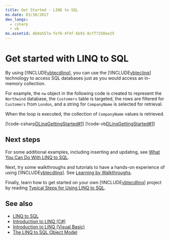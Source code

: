 ```yaml
---
title: Get Started - LINQ to SQL
ms.date: 03/30/2017
dev_langs: 
  - csharp
  - vb
ms.assetid: db8a557a-fef8-4f4f-bb91-8cff7250ee25
---
```

# Get started with LINQ to SQL

By using [!INCLUDE[vbtecdlinq](../../../../../../includes/vbtecdlinq-md.md)], you can use the [!INCLUDE[vbteclinq](../../../../../../includes/vbteclinq-md.md)] technology to access SQL databases just as you would access an in-memory collection.

For example, the `nw` object in the following code is created to represent the `Northwind` database, the `Customers` table is targeted, the rows are filtered for `Customers` from `London`, and a string for `CompanyName` is selected for retrieval.

When the loop is executed, the collection of `CompanyName` values is retrieved.

[!code-csharp[DLinqGettingStarted#1](~/samples/snippets/csharp/VS_Snippets_Data/DLinqGettingStarted/cs/Program.cs#1)]
[!code-vb[DLinqGettingStarted#1](~/samples/snippets/visualbasic/VS_Snippets_Data/DLinqGettingStarted/vb/Module1.vb#1)]

## Next steps

For some additional examples, including inserting and updating, see [What You Can Do With LINQ to SQL](what-you-can-do-with-linq-to-sql.md).

Next, try some walkthroughs and tutorials to have a hands-on experience of using [!INCLUDE[vbtecdlinq](../../../../../../includes/vbtecdlinq-md.md)]. See [Learning by Walkthroughs](learning-by-walkthroughs.md).

Finally, learn how to get started on your own [!INCLUDE[vbtecdlinq](../../../../../../includes/vbtecdlinq-md.md)] project by reading [Typical Steps for Using LINQ to SQL](typical-steps-for-using-linq-to-sql.md).

## See also

- [LINQ to SQL](index.md)
- [Introduction to LINQ (C#)](../../../../../csharp/programming-guide/concepts/linq/index.md)
- [Introduction to LINQ (Visual Basic)](../../../../../visual-basic/programming-guide/concepts/linq/introduction-to-linq.md)
- [The LINQ to SQL Object Model](the-linq-to-sql-object-model.md)
